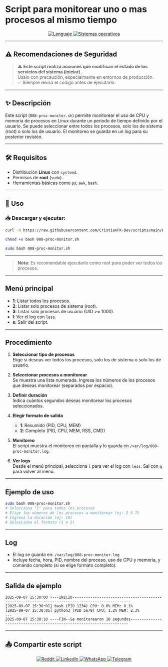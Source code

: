 # Script para monitorear uno o mas procesos al mismo tiempo

<p align="center">
    <a href="https://www.man7.org/linux/man-pages/man1/bash.1.html">
        <img src="https://img.shields.io/badge/Lenguaje-Bash-4EAA25?style=flat&logo=gnubash&labelColor=363D44" alt="Lenguaje">
    </a>
    <a href="https://www.debian.org/">
        <img src="https://img.shields.io/badge/OS-Linux%20%7C%20Debian-blue?style=flat&logoColor=b0c0c0&labelColor=363D44" alt="Sistemas operativos">
    </a>
</p>

---

## ⚠️ Recomendaciones de Seguridad

> ⚠️ **Este script realiza acciones que modifican el estado de los servicios del sistema (iniciar).**  
> Usalo con precaución, especialmente en entornos de producción.  
> ✅ Siempre revisá el código antes de ejecutarlo.

---

## ✨ Descripción

Este script (`008-proc-monitor.sh`) permite monitorear el uso de CPU y memoria de procesos en Linux durante un período de tiempo definido por el usuario. Se puede seleccionar entre todos los procesos, solo los de sistema (root) o solo los de usuario. El monitoreo se guarda en un log para su posterior revisión.

---

## 🛠️ Requisitos

- Distribución **Linux** con `systemd`.
- Permisos de **root** (`sudo`).
- Herramientas básicas como `ps`, `awk`, `bash`.

---

## 🚀 Uso

### 📥 Descargar y ejecutar:

```bash
curl -O https://raw.githubusercontent.com/CristianFK-Dev/scripts/main/Linux/008-proc-monitor.sh

chmod +x bash 008-proc-monitor.sh

sudo bash 008-proc-monitor.sh
```

---

> **Nota:** Es recomendable ejecutarlo como root para poder ver todos los procesos.

---

## Menú principal

- **1**: Listar todos los procesos.
- **2**: Listar solo procesos de sistema (root).
- **3**: Listar solo procesos de usuario (UID >= 1000).
- **l**: Ver el log con `less`.
- **s**: Salir del script.

---

## Procedimiento

1. **Seleccionar tipo de procesos**  
   Elige si deseas ver todos los procesos, solo los de sistema o solo los de usuario.

2. **Seleccionar procesos a monitorear**  
   Se muestra una lista numerada. Ingresa los números de los procesos que deseas monitorear (separados por espacio).

3. **Definir duración**  
   Indica cuántos segundos deseas monitorear los procesos seleccionados.

4. **Elegir formato de salida**  
   - **1**: Resumido (PID, CPU, MEM)
   - **2**: Completo (PID, CPU, MEM, RSS, CMD)

5. **Monitoreo**  
   El script muestra el monitoreo en pantalla y lo guarda en `/var/log/008-proc-monitor.log`.

6. **Ver logs**  
   Desde el menú principal, selecciona `l` para ver el log con `less`. Sal con `q` para volver al menú.

---

## Ejemplo de uso

```bash
sudo bash 008-proc-monitor.sh
# Selecciona "1" para todos los procesos
# Elige los números de los procesos a monitorear (ej: 2 5 7)
# Ingresa la duración (ej: 10)
# Selecciona el formato (1 o 2)
```

---

## Log

- El log se guarda en: `/var/log/008-proc-monitor.log`
- Incluye fecha, hora, PID, nombre del proceso, uso de CPU y memoria, y comando completo (si se elige formato completo).

---

## Salida de ejemplo

```
2025-09-07 15:30:00 ----INICIO------------------------------------------------------------------------------------------------
[2025-09-07 15:30:01] bash (PID 1234) CPU: 0.0% MEM: 0.1%
[2025-09-07 15:30:01] python3 (PID 5678) CPU: 1.2% MEM: 2.3%
...
2025-09-07 15:30:10 ----FIN--Se monitorearon 10 segundos---------------------------------------------------------------------
```

---

## 📤 Compartir este script

<p align="center">
    <a href="https://www.reddit.com/submit?url=https://github.com/CristianFK-Dev/scripts/blob/main/Linux/008-proc-monitor.sh">
        <img src="https://img.shields.io/badge/Compartir-FF4500?logo=reddit&logoColor=white" alt="Reddit" />
    </a>
    <a href="https://www.linkedin.com/sharing/share-offsite/?url=https://github.com/CristianFK-Dev/scripts/blob/main/Linux/008-proc-monitor.sh">
        <img src="https://img.shields.io/badge/LinkedIn-Compartir-0077B5?style=flat&logo=linkedin" alt="LinkedIn" />
    </a>
    <a href="https://wa.me/?text=Revisá%20este%20script:%20https://github.com/CristianFK-Dev/scripts/blob/main/Linux/008-proc-monitor.sh">
        <img src="https://img.shields.io/badge/Compartir-25D366?logo=whatsapp&logoColor=white" alt="WhatsApp" />
    </a>
    <a href="https://t.me/share/url?url=https://github.com/CristianFK-Dev/scripts/blob/main/Linux/008-proc-monitor.sh">
        <img src="https://img.shields.io/badge/Compartir-0088CC?logo=telegram&logoColor=white" alt="Telegram" />
    </a>
</p>


